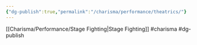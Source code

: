 ```yaml
---
{"dg-publish":true,"permalink":"/charisma/performance/theatrics/"}
---
```


[[Charisma/Performance/Stage Fighting\|Stage Fighting]]
#charisma #dg-publish